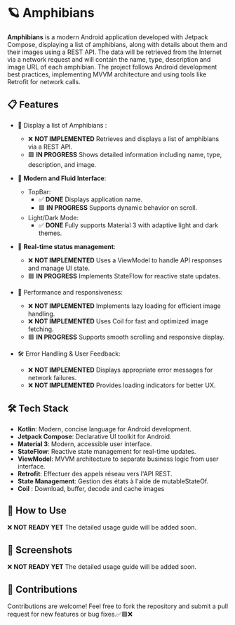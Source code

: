 # 🪐 **Amphibians**
**Amphibians** is a modern Android application developed with Jetpack Compose, displaying a list of amphibians, along with details about them and their images using a REST API. The data will be retrieved from the Internet via a network request and will contain the name, type, description and image URL of each amphibian. The project follows Android development best practices, implementing MVVM architecture and using tools like Retrofit for network calls.

## 📋 **Features**
   - 🐸 Display a list of Amphibians :

      - ❌ **NOT IMPLEMENTED** Retrieves and displays a list of amphibians via a REST API.
      - 🟩 **IN PROGRESS** Shows detailed information including name, type, description, and image.

   - 🎨 **Modern and Fluid Interface**:

      - TopBar:
         - ✅ **DONE** Displays application name.
         - 🟩 **IN PROGRESS** Supports dynamic behavior on scroll.
      - Light/Dark Mode:
         - ✅ **DONE** Fully supports Material 3 with adaptive light and dark themes.

   - 🔄 **Real-time status management**:

      - ❌ **NOT IMPLEMENTED** Uses a ViewModel to handle API responses and manage UI state.
      - 🟩 **IN PROGRESS** Implements StateFlow for reactive state updates.

   - 🚀 Performance and responsiveness:
   
      - ❌ **NOT IMPLEMENTED** Implements lazy loading for efficient image handling. 
      - ❌ **NOT IMPLEMENTED** Uses Coil for fast and optimized image fetching.
      - 🟩 **IN PROGRESS** Supports smooth scrolling and responsive display.
      
   - 🛠 Error Handling & User Feedback:

      - ❌ **NOT IMPLEMENTED** Displays appropriate error messages for network failures.
      - ❌ **NOT IMPLEMENTED** Provides loading indicators for better UX.

## 🛠️ **Tech Stack**
   - **Kotlin**: Modern, concise language for Android development.
   - **Jetpack Compose**: Declarative UI toolkit for Android.
   - **Material 3**: Modern, accessible user interface.
   - **StateFlow**: Reactive state management for real-time updates.
   - **ViewModel**: MVVM architecture to separate business logic from user interface.
   - **Retrofit**: Effectuer des appels réseau vers l'API REST.
   - **State Management**: Gestion des états à l'aide de mutableStateOf.
   - **Coil** : Download, buffer, decode and cache images
   
## 🚀 **How to Use**
❌ **NOT READY YET** The detailed usage guide will be added soon.

## 📸 **Screenshots**
❌ **NOT READY YET** The detailed usage guide will be added soon.

## 🤝 **Contributions**
Contributions are welcome! Feel free to fork the repository and submit a pull request for new features or bug fixes.✅🟩❌